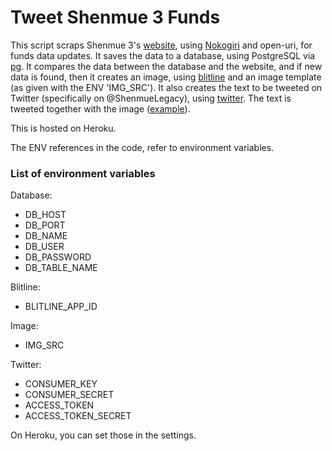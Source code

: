 # Tweet Shenmue 3 Funds

This script scraps Shenmue 3's [website](https://shenmue.link/order), using [Nokogiri](https://github.com/sparklemotion/nokogiri) and open-uri, for funds data updates. It saves the data to a database, using PostgreSQL via [pg](https://github.com/ged/ruby-pg). It compares the data between the database and the website, and if new data is found, then it creates an image, using [blitline](https://github.com/blitline-dev/blitline) and an image template (as given with the ENV 'IMG_SRC'). It also creates the text to be tweeted on Twitter (specifically on @ShenmueLegacy), using [twitter](https://github.com/sferik/twitter). The text is tweeted together with the image ([example](https://twitter.com/ShenmueLegacy/status/960958859358736384)).

This is hosted on Heroku.

The ENV references in the code, refer to environment variables.

### List of environment variables

Database:
* DB_HOST
* DB_PORT
* DB_NAME
* DB_USER
* DB_PASSWORD
* DB_TABLE_NAME

Blitline:
* BLITLINE_APP_ID

Image:
* IMG_SRC

Twitter:
* CONSUMER_KEY
* CONSUMER_SECRET
* ACCESS_TOKEN
* ACCESS_TOKEN_SECRET

On Heroku, you can set those in the settings.
